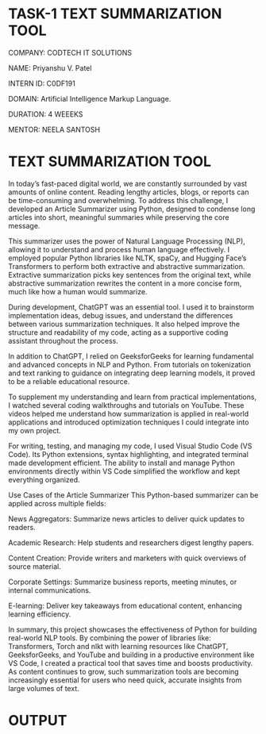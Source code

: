 # TASK-1 TEXT SUMMARIZATION TOOL
COMPANY: CODTECH IT SOLUTIONS

NAME: Priyanshu V. Patel

INTERN ID: C0DF191

DOMAIN: Artificial Intelligence Markup Language.

DURATION: 4 WEEEKS

MENTOR: NEELA SANTOSH

# TEXT SUMMARIZATION TOOL
In today’s fast-paced digital world, we are constantly surrounded by vast amounts of online content. Reading lengthy articles, blogs, or reports can be time-consuming and overwhelming. To address this challenge, I developed an Article Summarizer using Python, designed to condense long articles into short, meaningful summaries while preserving the core message.

This summarizer uses the power of Natural Language Processing (NLP), allowing it to understand and process human language effectively. I employed popular Python libraries like NLTK, spaCy, and Hugging Face’s Transformers to perform both extractive and abstractive summarization. Extractive summarization picks key sentences from the original text, while abstractive summarization rewrites the content in a more concise form, much like how a human would summarize.

During development, ChatGPT was an essential tool. I used it to brainstorm implementation ideas, debug issues, and understand the differences between various summarization techniques. It also helped improve the structure and readability of my code, acting as a supportive coding assistant throughout the process.

In addition to ChatGPT, I relied on GeeksforGeeks for learning fundamental and advanced concepts in NLP and Python. From tutorials on tokenization and text ranking to guidance on integrating deep learning models, it proved to be a reliable educational resource.

To supplement my understanding and learn from practical implementations, I watched several coding walkthroughs and tutorials on YouTube. These videos helped me understand how summarization is applied in real-world applications and introduced optimization techniques I could integrate into my own project.

For writing, testing, and managing my code, I used Visual Studio Code (VS Code). Its Python extensions, syntax highlighting, and integrated terminal made development efficient. The ability to install and manage Python environments directly within VS Code simplified the workflow and kept everything organized.

Use Cases of the Article Summarizer This Python-based summarizer can be applied across multiple fields:

News Aggregators: Summarize news articles to deliver quick updates to readers.

Academic Research: Help students and researchers digest lengthy papers.

Content Creation: Provide writers and marketers with quick overviews of source material.

Corporate Settings: Summarize business reports, meeting minutes, or internal communications.

E-learning: Deliver key takeaways from educational content, enhancing learning efficiency.

In summary, this project showcases the effectiveness of Python for building real-world NLP tools. By combining the power of libraries like: Transformers, Torch and nlkt with learning resources like ChatGPT, GeeksforGeeks, and YouTube and building in a productive environment like VS Code, I created a practical tool that saves time and boosts productivity. As content continues to grow, such summarization tools are becoming increasingly essential for users who need quick, accurate insights from large volumes of text.

# OUTPUT

